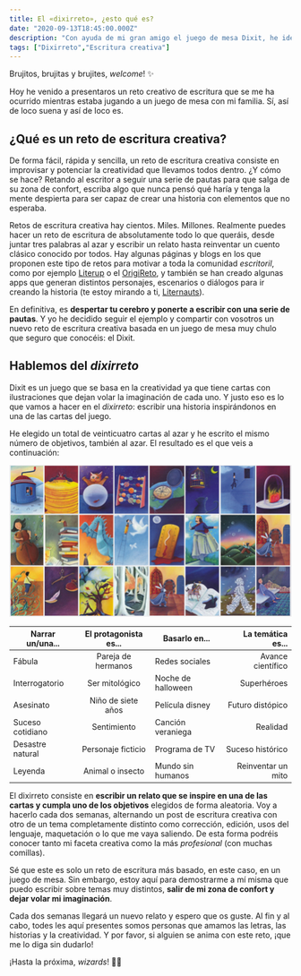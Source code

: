 ```yaml
---
title: El «dixirreto», ¿esto qué es?
date: "2020-09-13T18:45:00.000Z"
description: "Con ayuda de mi gran amigo el juego de mesa Dixit, he ideado un reto de escritura basado en imágenes estrambóticas, objetivos escritoriles y mucha, mucha creatividad."
tags: ["Dixirreto","Escritura creativa"]
---
```

Brujitos, brujitas y brujites, _welcome_! ✨

Hoy he venido a presentaros un reto creativo de escritura que se me ha ocurrido mientras estaba jugando a un juego de mesa con mi familia. Sí, así de loco suena y así de loco es.


## ¿Qué es un reto de escritura creativa?

De forma fácil, rápida y sencilla, un reto de escritura creativa consiste en improvisar y potenciar la creatividad que llevamos todos dentro. ¿Y cómo se hace? Retando al escritor a seguir una serie de pautas para que salga de su zona de confort, escriba algo que nunca pensó qué haría y tenga la mente despierta para ser capaz de crear una historia con elementos que no esperaba.

Retos de escritura creativa hay cientos. Miles. Millones. Realmente puedes hacer un reto de escritura de absolutamente todo lo que queráis, desde juntar tres palabras al azar y escribir un relato hasta reinventar un cuento clásico conocido por todos. Hay algunas páginas y blogs en los que proponen este tipo de retos para motivar a toda la comunidad _escritoril_, como por ejemplo [Literup](https://blog.literup.com/52-retos-de-escritura-para-2020) o el [OrigiReto](https://nosoyadictaaloslibros.blogspot.com/2019/12/reto-de-escritura-2020-origireto.html), y también se han creado algunas apps que generan distintos personajes, escenarios o diálogos para ir creando la historia (te estoy mirando a ti, [Liternauts](https://www.literautas.com/es/apps/retos-de-escritura/)).

En definitiva, es **despertar tu cerebro y ponerte a escribir con una serie de pautas**. Y yo he decidido seguir el ejemplo y compartir con vosotros un nuevo reto de escritura creativa basada en un juego de mesa muy chulo que seguro que conocéis: el Dixit.


## Hablemos del _dixirreto_

Dixit es un juego que se basa en la creatividad ya que tiene cartas con ilustraciones que dejan volar la imaginación de cada uno. Y justo eso es lo que vamos a hacer en el _dixirreto_: escribir una historia inspirándonos en una de las cartas del juego.

He elegido un total de veinticuatro cartas al azar y he escrito el mismo número de objetivos, también al azar. El resultado es el que veis a continuación:

![Cartas de Dixit elegidas aleatoriamente para este reto.](./Cartas_dixit.jpg)

| Narrar un/una... | El protagonista es... | Basarlo en... | La temática es... |
| ------------- |:-------------:| ------|--:|
| Fábula | Pareja de hermanos | Redes sociales | Avance científico |
| Interrogatorio | Ser mitológico | Noche de halloween | Superhéroes |
| Asesinato | Niño de siete años | Película disney | Futuro distópico |
| Suceso cotidiano | Sentimiento | Canción veraniega | Realidad|
| Desastre natural | Personaje ficticio | Programa de TV | Suceso histórico |
| Leyenda | Animal o insecto | Mundo sin humanos | Reinventar un mito |

El dixirreto consiste en **escribir un relato que se inspire en una de las cartas y cumpla uno de los objetivos** elegidos de forma aleatoria. Voy a hacerlo cada dos semanas, alternando un post de escritura creativa con otro de un tema completamente distinto como corrección, edición, usos del lenguaje, maquetación o lo que me vaya saliendo. De esta forma podréis conocer tanto mi faceta creativa como la más _profesional_ (con muchas comillas).

Sé que este es solo un reto de escritura más basado, en este caso, en un juego de mesa. Sin embargo, estoy aquí para demostrarme a mí misma que puedo escribir sobre temas muy distintos, **salir de mi zona de confort y dejar volar mi imaginación**. 

Cada dos semanas llegará un nuevo relato y espero que os guste. Al fin y al cabo, todes les aquí presentes somos personas que amamos las letras, las historias y la creatividad. Y por favor, si alguien se anima con este reto, ¡que me lo diga sin dudarlo!

¡Hasta la próxima, _wizards_! 🧙‍♀️
